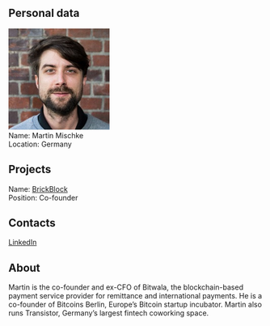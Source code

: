 ## Personal data
![martin mischke photo](photo/martin_mischke.jpg)  
Name:   Martin Mischke  
Location: Germany  
## Projects 
Name: [BrickBlock](../projects/brickblock.md)  
Position: Co-founder   
## Contacts
[LinkedIn](https://www.linkedin.com/in/martin-mischke-910064114/)      
## About
Martin is the co-founder and ex-CFO of Bitwala, the blockchain-based payment service provider for remittance and international payments. He is a co-founder of Bitcoins Berlin, Europe’s Bitcoin startup incubator. Martin also runs Transistor, Germany’s largest fintech coworking space.
